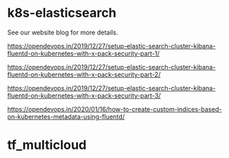 # k8s-elasticsearch

See our website blog for more details.

https://opendevops.in/2019/12/27/setup-elastic-search-cluster-kibana-fluentd-on-kubernetes-with-x-pack-security-part-1/

https://opendevops.in/2019/12/27/setup-elastic-search-cluster-kibana-fluentd-on-kubernetes-with-x-pack-security-part-2/

https://opendevops.in/2019/12/27/setup-elastic-search-cluster-kibana-fluentd-on-kubernetes-with-x-pack-security-part-3/

https://opendevops.in/2020/01/16/how-to-create-custom-indices-based-on-kubernetes-metadata-using-fluentd/
# tf_multicloud
